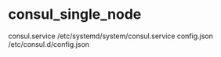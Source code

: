 # consul_single_node

consul.service /etc/systemd/system/consul.service
config.json /etc/consul.d/config.json
